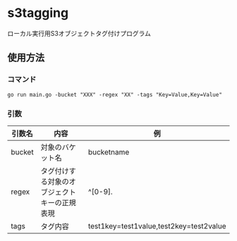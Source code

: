 # s3tagging
ローカル実行用S3オブジェクトタグ付けプログラム
## 使用方法
### コマンド
`go run main.go -bucket "XXX" -regex "XX" -tags "Key=Value,Key=Value"`
### 引数
| 引数名 | 内容 | 例 |
| ---- | ---- | ---- |
| bucket | 対象のバケット名 | bucketname |
| regex | タグ付けする対象のオブジェクトキーの正規表現 | ^[0-9]. |
| tags | タグ内容 | test1key=test1value,test2key=test2value |